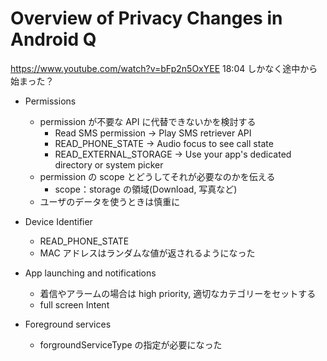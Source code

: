 # Overview of Privacy Changes in Android Q

https://www.youtube.com/watch?v=bFp2n5OxYEE
18:04 しかなく途中から始まった？

* Permissions
  * permission が不要な API に代替できないかを検討する
    * Read SMS permission -> Play SMS retriever API
    * READ_PHONE_STATE -> Audio focus to see call state
    * READ_EXTERNAL_STORAGE -> Use your app's dedicated directory or system picker
  * permission の scope とどうしてそれが必要なのかを伝える
    * scope：storage の領域(Download, 写真など)
  * ユーザのデータを使うときは慎重に

* Device Identifier
  * READ_PHONE_STATE
  * MAC アドレスはランダムな値が返されるようになった

* App launching and notifications
  * 着信やアラームの場合は high priority, 適切なカテゴリーをセットする
  * full screen Intent

* Foreground services
  * forgroundServiceType の指定が必要になった
